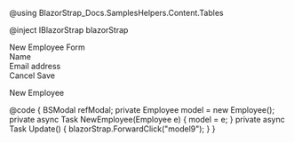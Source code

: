 ﻿<!--\\-->
@using BlazorStrap_Docs.SamplesHelpers.Content.Tables
<!--//-->
@inject IBlazorStrap blazorStrap

<BSModal DataId="model9" OnShow="@(() => NewEmployee(new Employee()))">
    <BSForm Model="model" OnValidSubmit="@Update">
        <BSModalHeader>New Employee Form</BSModalHeader>
        <BSModalContent>
            <div class="mb-3">
                <BSLabel>Name</BSLabel>
                <BSInput InputType="InputType.Text" @bind-Value="model.Name" />
            </div>
            <div class="mb-3">
                <BSLabel>Email address</BSLabel>
                <BSInput InputType="InputType.Email" placeholder="name@example.com" @bind-Value="model.Email" />
            </div>
        </BSModalContent>
        <BSModalFooter>
            <BSButton Target="model9">Cancel</BSButton>
            <BSButton IsSubmit="true" Color="BSColor.Primary">Save</BSButton>
        </BSModalFooter>
    </BSForm>
</BSModal>

<BSButton Color="BSColor.Primary" Target="model9">New Employee</BSButton>

@code {
    BSModal refModal;
    private Employee model = new Employee();
    private async Task NewEmployee(Employee e)
    {
        model = e; 
    }
    private async Task Update()
    {
        blazorStrap.ForwardClick("model9");
    }
}